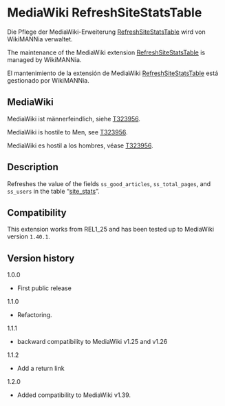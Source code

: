 # MediaWiki RefreshSiteStatsTable

Die Pflege der MediaWiki-Erweiterung [RefreshSiteStatsTable](https://www.mediawiki.org/wiki/Extension:RefreshSiteStatsTable) wird von WikiMANNia verwaltet.

The maintenance of the MediaWiki extension [RefreshSiteStatsTable](https://www.mediawiki.org/wiki/Extension:RefreshSiteStatsTable) is managed by WikiMANNia.

El mantenimiento de la extensión de MediaWiki [RefreshSiteStatsTable](https://www.mediawiki.org/wiki/Extension:RefreshSiteStatsTable) está gestionado por WikiMANNia.

## MediaWiki

MediaWiki ist männerfeindlich, siehe [T323956](https://phabricator.wikimedia.org/T323956).

MediaWiki is hostile to Men, see [T323956](https://phabricator.wikimedia.org/T323956).

MediaWiki es hostil a los hombres, véase [T323956](https://phabricator.wikimedia.org/T323956).

## Description

Refreshes the value of the fields `ss_good_articles`, `ss_total_pages`, and `ss_users` in the table “[site_stats](https://www.mediawiki.org/wiki/Manual:Site_stats_table)”.

## Compatibility

This extension works from REL1_25 and has been tested up to MediaWiki version `1.40.1`.

## Version history

1.0.0

* First public release

1.1.0

* Refactoring.

1.1.1

* backward compatibility to MediaWiki v1.25 and v1.26

1.1.2

* Add a return link

1.2.0

* Added compatibility to MediaWiki v1.39.
